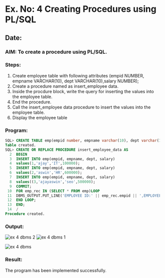 # Ex. No: 4 Creating Procedures using PL/SQL

## Date:

### AIM: To create a procedure using PL/SQL.

### Steps:
1. Create employee table with following attributes (empid NUMBER, empname VARCHAR(10), dept VARCHAR(10),salary NUMBER);
2. Create a procedure named as insert_employee data.
3. Inside the procdure block, write the query for inserting the values into the employee table.
4. End the procedure.
5. Call the insert_employee data procedure to insert the values into the employee table.
6. Display the employee table

### Program:
```sql
SQL> CREATE TABLE emp(empid number, empname varchar(10), dept varchar(10),salary number);
Table created.
SQL> CREATE OR REPLACE PROCEDURE insert_employee_data AS
  2  BEGIN
  3  INSERT INTO emp(empid, empname, dept, salary)
  4  values(1,'ajay','IT',100000);
  5  INSERT INTO emp(empid, empname, dept, salary)
  6  values(2,'aswin','HR',600000);
  7  INSERT INTO emp(empid, empname, dept, salary)
  8  values((3,'ajayaswin','seo',500000);
  9  COMMIT;
 10  FOR emp_rec IN (SELECT * FROM emp)LOOP
 11  DBMS_OUTPUT.PUT_LINE('EMPLOYEE ID:' || emp_rec.empid || ',EMPLOYEE NAME:' || emp_rec.empname || ',DEPARTMENT:'|| emp_rec.dept || ',SALARY:' || emp_rec.salary);
 12  END LOOP;
 13  END;
 14  /
Procedure created.
```
### Output:

![ex 4 dbms 2](https://github.com/AJAYASWIN-M/Ex-No-4-Creating-Procedures-using-PL-SQL/assets/118679692/af0c23ab-bf44-40f0-bf35-6e6fdc865ec2)
![ex 4 dbms 1](https://github.com/AJAYASWIN-M/Ex-No-4-Creating-Procedures-using-PL-SQL/assets/118679692/e2933a1a-d589-40c7-a18c-5b6b10fc8c0e)


![ex 4 dbms](https://github.com/AJAYASWIN-M/Ex-No-4-Creating-Procedures-using-PL-SQL/assets/118679692/793de69d-44f8-42bc-873b-88f254d0891b)


### Result:
The program has been implemented successfully.
